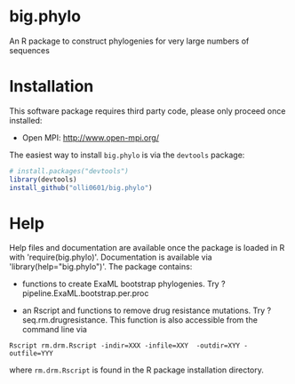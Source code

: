 big.phylo
=========

An R package to construct phylogenies for very large numbers of sequences

# Installation

This software package requires third party code, please only proceed once installed: 

 * Open MPI: http://www.open-mpi.org/

The easiest way to install `big.phylo` is via the `devtools` package:

```r
# install.packages("devtools")
library(devtools)
install_github("olli0601/big.phylo")
```

# Help

Help files and documentation are available once the package is loaded in R with 'require(big.phylo)'. 
Documentation is available via 'library(help="big.phylo")'. 
The package contains:

* functions to create ExaML bootstrap phylogenies. Try ?pipeline.ExaML.bootstrap.per.proc

* an Rscript and functions to remove drug resistance mutations. Try ?seq.rm.drugresistance. This function is also accessible from the command line via
```
Rscript rm.drm.Rscript -indir=XXX -infile=XXY  -outdir=XYY -outfile=YYY
```
where `rm.drm.Rscript` is found in the R package installation directory.
